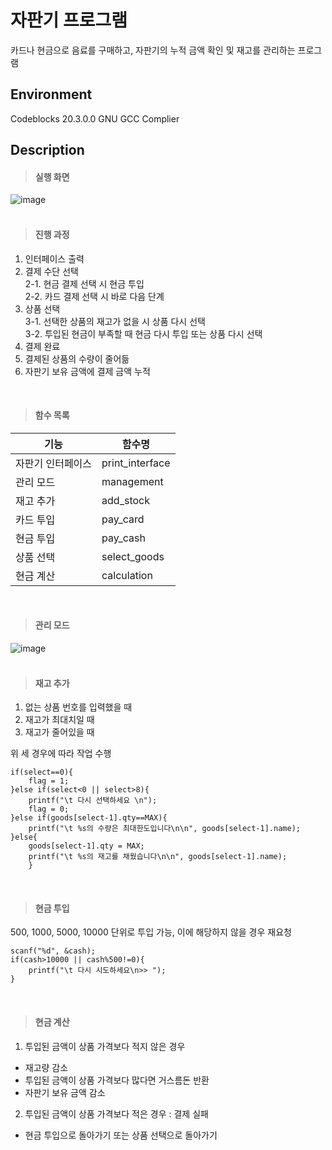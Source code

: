 # 자판기 프로그램
카드나 현금으로 음료를 구매하고, 자판기의 누적 금액 확인 및 재고를 관리하는 프로그램
<br>

## Environment
Codeblocks 20.3.0.0
GNU GCC Complier
<br>

## Description
> #### 실행 화면
![image](https://user-images.githubusercontent.com/71351412/156996156-cb35226d-5d26-406b-a527-0f69dd12d3e5.png)
<br><br>

> #### 진행 과정
1. 인터페이스 출력
2. 결제 수단 선택   
2-1. 현금 결제 선택 시 현금 투입   
2-2. 카드 결제 선택 시 바로 다음 단계   
3. 상품 선택   
3-1. 선택한 상품의 재고가 없을 시 상품 다시 선택   
3-2. 투입된 현금이 부족할 때 현금 다시 투입 또는 상품 다시 선택   
4. 결제 완료
5. 결제된 상품의 수량이 줄어듦
6. 자판기 보유 금액에 결제 금액 누적
<br>

> #### 함수 목록

|기능|함수명|
|------|---|
|자판기 인터페이스|print_interface|
|관리 모드|management|
|재고 추가|add_stock|
|카드 투입|pay_card|
|현금 투입|pay_cash|
|상품 선택|select_goods|
|현금 계산|calculation|
<br>

> #### 관리 모드
![image](https://user-images.githubusercontent.com/71351412/156996217-25dd2891-cf5d-4c98-8149-7480ca009856.png)
<br><br>

> #### 재고 추가
1. 없는 상품 번호를 입력했을 때
2. 재고가 최대치일 때
3. 재고가 줄어있을 때 <br>

위 세 경우에 따라 작업 수행

    if(select==0){
        flag = 1;
    }else if(select<0 || select>8){
        printf("\t 다시 선택하세요 \n");
        flag = 0;
    }else if(goods[select-1].qty==MAX){
        printf("\t %s의 수량은 최대한도입니다\n\n", goods[select-1].name);
    }else{
        goods[select-1].qty = MAX;
        printf("\t %s의 재고를 채웠습니다\n\n", goods[select-1].name);
        }
 <br>

> #### 현금 투입
500, 1000, 5000, 10000 단위로 투입 가능, 이에 해당하지 않을 경우 재요청

    scanf("%d", &cash);
    if(cash>10000 || cash%500!=0){
        printf("\t 다시 시도하세요\n>> ");
    }
<br>

> #### 현금 계산
1. 투입된 금액이 상품 가격보다 적지 않은 경우
- 재고량 감소
- 투입된 금액이 상품 가격보다 많다면 거스름돈 반환
- 자판기 보유 금액 감소
2. 투입된 금액이 상품 가격보다 적은 경우 : 결제 실패
- 현금 투입으로 돌아가기 또는 상품 선택으로 돌아가기
